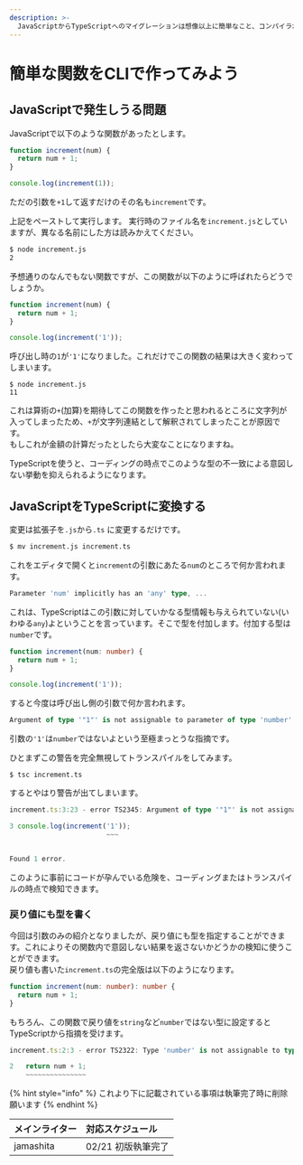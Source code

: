 ```yaml
---
description: >-
  JavaScriptからTypeScriptへのマイグレーションは想像以上に簡単なこと、コンパイラが生成するJSコードがどんなものなのか、コンパイラがあることのメリットを体感してもらう
---
```


# 簡単な関数をCLIで作ってみよう

## JavaScriptで発生しうる問題

JavaScriptで以下のような関数があったとします。

```typescript
function increment(num) {
  return num + 1;
}

console.log(increment(1));
```

ただの引数を`+1`して返すだけのその名も`increment`です。

上記をペーストして実行します。 実行時のファイル名を`increment.js`としていますが、異なる名前にした方は読みかえてください。

```bash
$ node increment.js
2
```

予想通りのなんでもない関数ですが、この関数が以下のように呼ばれたらどうでしょうか。

```typescript
function increment(num) {
  return num + 1;
}

console.log(increment('1'));
```

呼び出し時の`1`が`'1'`になりました。これだけでこの関数の結果は大きく変わってしまいます。

```text
$ node increment.js
11
```

これは算術の`+`\(加算\)を期待してこの関数を作ったと思われるところに文字列が入ってしまったため、`+`が文字列連結として解釈されてしまったことが原因です。  
もしこれが金額の計算だったとしたら大変なことになりますね。

TypeScriptを使うと、コーディングの時点でこのような型の不一致による意図しない挙動を抑えられるようになります。

## JavaScriptをTypeScriptに変換する

変更は拡張子を`.js`から`.ts` に変更するだけです。

```bash
$ mv increment.js increment.ts
```

これをエディタで開くと`increment`の引数にあたる`num`のところで何か言われます。

```typescript
Parameter 'num' implicitly has an 'any' type, ...
```

これは、TypeScriptはこの引数に対していかなる型情報も与えられていない\(いわゆる`any`\)よということを言っています。そこで型を付加します。付加する型は`number`です。

```typescript
function increment(num: number) {
  return num + 1;
}

console.log(increment('1'));
```

すると今度は呼び出し側の引数で何か言われます。

```typescript
Argument of type '"1"' is not assignable to parameter of type 'number'.`
```

引数の`'1'`は`number`ではないよという至極まっとうな指摘です。

ひとまずこの警告を完全無視してトランスパイルをしてみます。

```text
$ tsc increment.ts
```

するとやはり警告が出てしまいます。

```typescript
increment.ts:3:23 - error TS2345: Argument of type '"1"' is not assignable to parameter of type 'number'.

3 console.log(increment('1'));
                        ~~~


Found 1 error.
```

このように事前にコードが孕んでいる危険を、コーディングまたはトランスパイルの時点で検知できます。

### 戻り値にも型を書く

今回は引数のみの紹介となりましたが、戻り値にも型を指定することができます。これによりその関数内で意図しない結果を返さないかどうかの検知に使うことができます。  
戻り値も書いた`increment.ts`の完全版は以下のようになります。

```typescript
function increment(num: number): number {
  return num + 1;
}
```

もちろん、この関数で戻り値を`string`など`number`ではない型に設定するとTypeScriptから指摘を受けます。

```typescript
increment.ts:2:3 - error TS2322: Type 'number' is not assignable to type 'string'.

2   return num + 1;
    ~~~~~~~~~~~~~~~
```

{% hint style="info" %}
これより下に記載されている事項は執筆完了時に削除願います
{% endhint %}

| メインライター | 対応スケジュール |
| :--- | :--- |
| jamashita | 02/21 初版執筆完了 |

